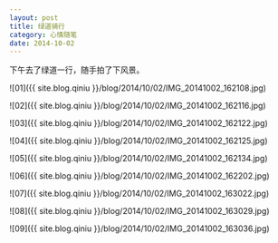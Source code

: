 ```yaml
---
layout: post
title: 绿道骑行
category: 心情随笔
date: 2014-10-02
---
```


下午去了绿道一行，随手拍了下风景。

![01]({{ site.blog.qiniu }}/blog/2014/10/02/IMG_20141002_162108.jpg)

<!-- more -->

![02]({{ site.blog.qiniu }}/blog/2014/10/02/IMG_20141002_162116.jpg)

![03]({{ site.blog.qiniu }}/blog/2014/10/02/IMG_20141002_162122.jpg)

![04]({{ site.blog.qiniu }}/blog/2014/10/02/IMG_20141002_162125.jpg)

![05]({{ site.blog.qiniu }}/blog/2014/10/02/IMG_20141002_162134.jpg)

![06]({{ site.blog.qiniu }}/blog/2014/10/02/IMG_20141002_162202.jpg)

![07]({{ site.blog.qiniu }}/blog/2014/10/02/IMG_20141002_163022.jpg)

![08]({{ site.blog.qiniu }}/blog/2014/10/02/IMG_20141002_163029.jpg)

![09]({{ site.blog.qiniu }}/blog/2014/10/02/IMG_20141002_163036.jpg)
